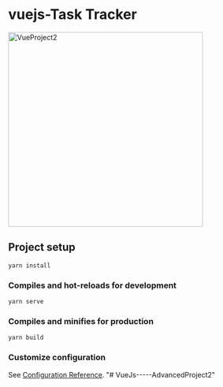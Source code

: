 # vuejs-Task Tracker

<img width="395" alt="VueProject2" src="https://user-images.githubusercontent.com/61665451/167215504-8dc3fac1-f7fd-4a70-9367-15ecba627af2.png">


## Project setup
```
yarn install
```

### Compiles and hot-reloads for development
```
yarn serve
```

### Compiles and minifies for production
```
yarn build
```

### Customize configuration
See [Configuration Reference](https://cli.vuejs.org/config/).
"# VueJs-----AdvancedProject2" 

